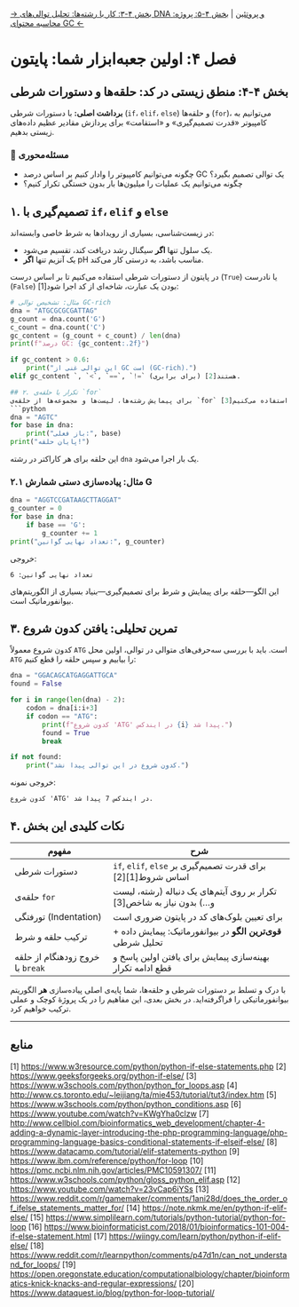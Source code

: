 [→ بخش ۴-۳: کار با رشته‌ها: تحلیل توالی‌های DNA و پروتئین](./03-working-with-strings-dna-sequences.md) | [بخش ۴-۵: پروژه: محاسبه محتوای GC ←](./05-project-gc-content-calculation.md)

# فصل ۴: اولین جعبه‌ابزار شما: پایتون

## بخش ۴-۴: منطق زیستی در کد: حلقه‌ها و دستورات شرطی

**برداشت اصلی:** با دستورات شرطی (`if`، `elif`، `else`) و حلقه‌ها (`for`)، می‌توانیم به کامپیوتر «قدرت تصمیم‌گیری» و «استقامت» برای پردازش مقادیر عظیم داده‌های زیستی بدهیم.

### 🎯 مسئله‌محوری

- چگونه می‌توانیم کامپیوتر را وادار کنیم بر اساس درصد GC یک توالی تصمیم بگیرد؟
- چگونه می‌توانیم یک عملیات را میلیون‌ها بار بدون خستگی تکرار کنیم؟

## ۱. تصمیم‌گیری با `if`، `elif` و `else`

در زیست‌شناسی، بسیاری از رویدادها به شرط خاصی وابسته‌اند:

- یک سلول تنها **اگر** سیگنال رشد دریافت کند، تقسیم می‌شود.
- یک آنزیم تنها **اگر** pH مناسب باشد، به درستی کار می‌کند.

در پایتون از دستورات شرطی استفاده می‌کنیم تا بر اساس درست (`True`) یا نادرست (`False`) بودن یک عبارت، شاخه‌ای از کد اجرا شود[1]:

````python
# مثال: تشخیص توالی GC-rich
dna = "ATGCGCGCGATTAG"
g_count = dna.count('G')
c_count = dna.count('C')
gc_content = (g_count + c_count) / len(dna)
print(f"درصد GC: {gc_content:.2f}")

if gc_content > 0.6:
    print("این توالی غنی از GC است (GC-rich).")
elif gc_content `, `<`, `==`, `!=` (برای برابری) هستند[2].

## ۲. تکرار با حلقه‌ی `for`
برای پیمایش رشته‌ها، لیست‌ها و مجموعه‌ها از حلقه‌ی `for` استفاده می‌کنیم[3]:
```python
dna = "AGTC"
for base in dna:
    print("باز فعلی:", base)
print("پایان حلقه!")
````

این حلقه برای هر کاراکتر در رشته `dna` یک بار اجرا می‌شود.

### ۲.۱ مثال: پیاده‌سازی دستی شمارش G

```python
dna = "AGGTCCGATAAGCTTAGGAT"
g_counter = 0
for base in dna:
    if base == 'G':
        g_counter += 1
print("تعداد نهایی گوانین:", g_counter)
```

خروجی:

```
تعداد نهایی گوانین: 6
```

این الگو—حلقه برای پیمایش و شرط برای تصمیم‌گیری—بنیاد بسیاری از الگوریتم‌های بیوانفورماتیک است.

## ۳. تمرین تحلیلی: یافتن کدون شروع

کدون شروع معمولاً `ATG` است. باید با بررسی سه‌حرفی‌های متوالی در توالی، اولین محل `ATG` را بیابیم و سپس حلقه را قطع کنیم:

```python
dna = "GGACAGCATGAGGATTGCA"
found = False

for i in range(len(dna) - 2):
    codon = dna[i:i+3]
    if codon == "ATG":
        print(f"کدون شروع 'ATG' در ایندکس {i} پیدا شد.")
        found = True
        break

if not found:
    print("کدون شروع در این توالی پیدا نشد.")
```

خروجی نمونه:

```
کدون شروع 'ATG' در ایندکس 7 پیدا شد.
```

## ۴. نکات کلیدی این بخش

| مفهوم                            | شرح                                                                  |
| -------------------------------- | -------------------------------------------------------------------- |
| دستورات شرطی                     | `if`, `elif`, `else` برای قدرت تصمیم‌گیری بر اساس شروط[1][2]         |
| حلقه‌ی `for`                     | تکرار بر روی آیتم‌های یک دنباله (رشته، لیست و…) بدون نیاز به شاخص[3] |
| تورفتگی (Indentation)            | برای تعیین بلوک‌های کد در پایتون ضروری است                           |
| ترکیب حلقه و شرط                 | **قوی‌ترین الگو** در بیوانفورماتیک: پیمایش داده + تحلیل شرطی         |
| خروج زودهنگام از حلقه با `break` | بهینه‌سازی پیمایش برای یافتن اولین پاسخ و قطع ادامه تکرار            |

با درک و تسلط بر دستورات شرطی و حلقه‌ها، شما پایه‌ی اصلی پیاده‌سازی **هر** الگوریتم بیوانفورماتیکی را فراگرفته‌اید. در بخش بعدی، این مفاهیم را در یک پروژهٔ کوچک و عملی ترکیب خواهیم کرد.

---

## **منابع**

[1] https://www.w3resource.com/python/python-if-else-statements.php
[2] https://www.geeksforgeeks.org/python-if-else/
[3] https://www.w3schools.com/python/python_for_loops.asp
[4] http://www.cs.toronto.edu/~leijiang/ta/mie453/tutorial/tut3/index.htm
[5] https://www.w3schools.com/python/python_conditions.asp
[6] https://www.youtube.com/watch?v=KWgYha0clzw
[7] http://www.cellbiol.com/bioinformatics_web_development/chapter-4-adding-a-dynamic-layer-introducing-the-php-programming-language/php-programming-language-basics-conditional-statements-if-elseif-else/
[8] https://www.datacamp.com/tutorial/elif-statements-python
[9] https://www.ibm.com/reference/python/for-loop
[10] https://pmc.ncbi.nlm.nih.gov/articles/PMC10591307/
[11] https://www.w3schools.com/python/gloss_python_elif.asp
[12] https://www.youtube.com/watch?v=23vCap6iYSs
[13] https://www.reddit.com/r/gamemaker/comments/1ani28d/does_the_order_of_ifelse_statements_matter_for/
[14] https://note.nkmk.me/en/python-if-elif-else/
[15] https://www.simplilearn.com/tutorials/python-tutorial/python-for-loop
[16] https://www.bioinformaticist.com/2018/01/bioinformatics-101-004-if-else-statement.html
[17] https://wiingy.com/learn/python/python-if-elif-else/
[18] https://www.reddit.com/r/learnpython/comments/p47d1n/can_not_understand_for_loops/
[19] https://open.oregonstate.education/computationalbiology/chapter/bioinformatics-knick-knacks-and-regular-expressions/
[20] https://www.dataquest.io/blog/python-for-loop-tutorial/
